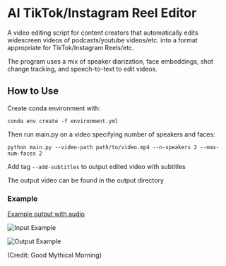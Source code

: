 # AI TikTok/Instagram Reel Editor

A video editing script for content creators that automatically edits
widescreen videos of podcasts/youtube videos/etc. into a format 
appropriate for TikTok/Instagram Reels/etc.

The program uses a mix of speaker diarization, face embeddings,
shot change tracking, and speech-to-text to edit videos.

## How to Use

Create conda environment with:

`conda env create -f environment.yml`

Then run main.py on a video specifying number of speakers and faces:

`python main.py --video-path path/to/video.mp4 --n-speakers 2 --max-num-faces 2`

Add tag `--add-subtitles` to output edited video with subtitles

The output video can be found in the output directory

### Example

[Example output with audio](https://www.youtube.com/watch?v=JIgFepXPoT0)

![Input Example](examples/input.gif)

![Output Example](examples/output.gif)

(Credit: Good Mythical Morning)
